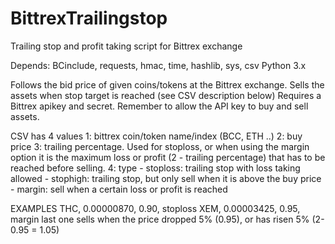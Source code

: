 # BittrexTrailingstop
Trailing stop and profit taking script for Bittrex exchange

Depends: BCinclude, requests, hmac, time, hashlib, sys, csv
Python 3.x

Follows the bid price of given coins/tokens at the Bittrex exchange. Sells the assets when stop target is reached (see CSV description below)
Requires a Bittrex apikey and secret. Remember to allow the API key to buy and sell assets.

CSV has 4 values
1: bittrex coin/token name/index (BCC, ETH ..)
2: buy price
3: trailing percentage. Used for stoploss, or when using the margin option
   it is the maximum loss or profit (2 - trailing percentage) that has to
   be reached before selling.
4: type
    - stoploss: trailing stop with loss taking allowed
    - stophigh: trailing stop, but only sell when it is above the buy price
    - margin: sell when a certain loss or profit is reached

 EXAMPLES
 THC, 0.00000870, 0.90, stoploss
 XEM, 0.00003425, 0.95, margin
  last one sells when the price dropped 5% (0.95), or has risen 5% (2-0.95 = 1.05)

